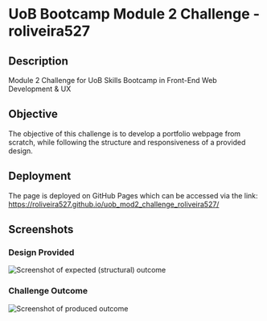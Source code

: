 # UoB Bootcamp Module 2 Challenge - roliveira527
## Description
Module 2 Challenge for UoB Skills Bootcamp in Front-End Web Development &amp; UX

## Objective
The objective of this challenge is to develop a portfolio webpage from scratch, while following the structure and responsiveness of a provided design.

## Deployment
The page is deployed on GitHub Pages which can be accessed via the link: https://roliveira527.github.io/uob_mod2_challenge_roliveira527/

## Screenshots

### Design Provided
![Screenshot of expected (structural) outcome](images/02-challenge-design.png)

### Challenge Outcome
![Screenshot of produced outcome](images/02-challenge-outcome.png)
